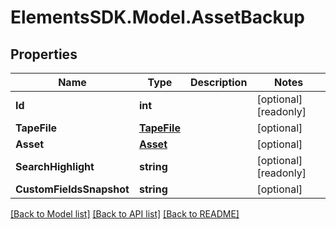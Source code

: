 # ElementsSDK.Model.AssetBackup

## Properties

Name | Type | Description | Notes
------------ | ------------- | ------------- | -------------
**Id** | **int** |  | [optional] [readonly] 
**TapeFile** | [**TapeFile**](TapeFile.md) |  | [optional] 
**Asset** | [**Asset**](Asset.md) |  | [optional] 
**SearchHighlight** | **string** |  | [optional] [readonly] 
**CustomFieldsSnapshot** | **string** |  | [optional] 

[[Back to Model list]](../#documentation-for-models) [[Back to API list]](../#documentation-for-api-endpoints) [[Back to README]](../)


